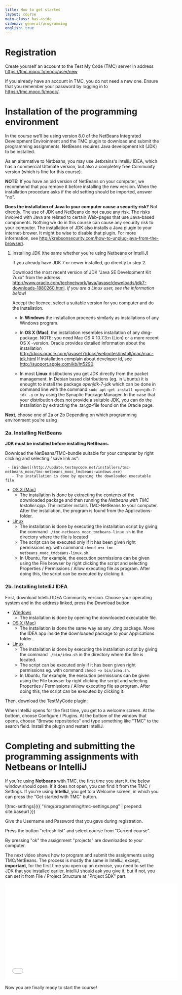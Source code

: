```yaml
---
title: How to get started
layout: course
main-class: has-aside
sidenav: general/programming
english: true
---
```

# Registration
Create yourself an account to the Test My Code (TMC) server in address <https://tmc.mooc.fi/mooc/user/new>

If you already have an account in TMC, you do not need a new one. Ensure that you remember your password by logging in to  <https://tmc.mooc.fi/mooc/>.

# Installation of the programming environment

In the course we'll be using version 8.0 of the NetBeans Integrated Development Enviroinment and the TMC plugin to download and submit the programming assignments. NetBeans requires Java development kit (JDK) to be installed.

As an alternative to Netbeans, you may use Jetbrains's IntelliJ IDEA, which has a commercial Ultimate version, but also a completely free Community version (which is fine for this course).

**NOTE:** If you have an old version of NetBeans on your computer, we recommend that you remove it before installing the new version. When the installation procedure asks  if the old setting should be imported, answer "no".

**Does the installation of Java to your computer cause a security risk?** Not directly. The use of JDK and NetBeans do not cause any risk. The risks involved with Java are related to certain Web-pages that use Java-based components. Nothing we do in this course can cause any security risk to your computer. The installation of JDK also installs a Java plugin to your internet-brower. It might be wise to disable that plugin. For more information, see  <http://krebsonsecurity.com/how-to-unplug-java-from-the-browser/>.

1. Installing JDK (the same whether you're using Netbeans or IntelliJ)

   If you already have JDK 7 or newer installed, go directly to step 2.

   Download the most recent version of JDK "Java SE Development Kit 7uxx" from the address <http://www.oracle.com/technetwork/java/javase/downloads/jdk7-downloads-1880260.html>. *If you are a Linux user, see the information below!*

   Accept the licence, select a suitable version for you computer and do the installation.

   - In **Windows** the installation proceeds similarly as installations of any Windows program.

   - In **OS X (Mac)**, the installation resembles installation of any dmg-package. NOTE: you need Mac OS X 10.7.3:n (Lion) or a more recent OS X -version.  Oracle provides detailed information about the installation <http://docs.oracle.com/javase/7/docs/webnotes/install/mac/mac-jdk.html> If installation complain about developer id, see <http://support.apple.com/kb/ht5290>.

   - In most **Linux** distibutions you get JDK directly from the packet management. In Debian based distributions (eg. in Ubuntu) it is enought to install the package *openjdk-7-jdk* which can be done in command line with the command `sudo apt-get install openjdk-7-jdk -y` or by using the Synaptic Package Manager. In the case that your distribution does not provide a suitable JDK, you can do the installation by extracting the .tar.gz-file found on the Oracle page.

**Next**, choose one of 2a or 2b Depending on which programming environment you're using

### 2a. Installing NetBeans

   **JDK must be installed before installing NetBeans.**

   Download the NetBeans/TMC-bundle suitable for your computer by right clicking and selecting "save link as":

	 - [Windows](http://update.testmycode.net/installers/tmc-netbeans_mooc/tmc-netbeans_mooc_tmcbeans-windows.exe)
       - The installation is done by opening the downloaded executable file
   - [OS X (Mac)](http://update.testmycode.net/installers/tmc-netbeans_mooc/tmc-netbeans_mooc_tmcbeans-macosx.tgz)
      - The installation is done by extracting the contents of the downloaded package and then running the *Netbeans with TMC Installer.app*. The installer installs TMC-NetBeans to your computer. After the installation, the program is found from the Applications-folder.
   - [Linux](http://update.testmycode.net/installers/tmc-netbeans_mooc/tmc-netbeans_mooc_tmcbeans-linux.sh)
      - The installation is done by executing the installation script by giving the command `./tmc-netbeans_mooc_tmcbeans-linux.sh` in the directory where the file is located
      - The script can be executed only if it has been given right permissions eg. with command `chmod o+x tmc-netbeans_mooc_tmcbeans-linux.sh`.
      - In Ubuntu, for example, the execution permissions can be given using the File browser  by right clicking the script and selecting Properties / Permissions / Allow executing file as program. After doing this, the script can be executed by clicking it.

### 2b. Installing IntelliJ IDEA

First, download IntelliJ IDEA Community version. Choose your operating system and in the address linked, press the
Download button.

   - [Windows](https://www.jetbrains.com/idea/download/#section=windows)
      - The installation is done by opening the downloaded executable file.
   - [OS X (Mac)](https://www.jetbrains.com/idea/download/#section=linux)
      - The installation is done the same way as any .dmg package. Move the IDEA app inside the downloaded package to your Applications folder.
   - [Linux](https://www.jetbrains.com/idea/download/#section=linux)
      - The installation is done by executing the installation script by giving the command `./bin/idea.sh` in the directory where the file is located.
      - The script can be executed only if it has been given right permissions eg. with command `chmod +x bin/idea.sh`.
      - In Ubuntu, for example, the execution permissions can be given using the File browser  by right clicking the script and selecting Properties / Permissions / Allow executing file as program. After doing this, the script can be executed by clicking it.

Then, download the TestMyCode plugin:

When IntelliJ opens for the first time, you get to a welcome screen. At the bottom, choose Configure / Plugins. At the bottom of the window that opens,
choose "Browse repositories" and type something like "TMC" to the search field. Install the plugin and restart IntelliJ.


# Completing and submitting the programming assignments with Netbeans or IntelliJ

If you're using **Netbeans** with TMC, the first time you start it, the below window should open. If it does not open, you can find it from the TMC / Settings. If you're
using **IntelliJ**, you get to a Welcome screen, in which you can press the "Get started with TMC" button.

![tmc-settings]({{ "/img/programming/tmc-settings.png" | prepend: site.baseurl }})

Give the Username and Password that you gave during registration.

Press the button "refresh list" and select course from "Current course".

By pressing "ok" the assignment "projects" are downloaded to your computer.

The next video shows how to program and submit the assignments using TMC/NetBeans. The process is mostly the same in IntelliJ, except, **important**,
for the first time you open up an exercise, you need to set the JDK that you installed earlier. IntelliJ should ask you give it, but if not,
you can set it from File / Project Structure at "Project SDK" part.

<iframe width="560" height="315" src="//www.youtube.com/embed/ZFsg0Uh0UVE" frameborder="0" allowfullscreen></iframe>

Now you are finally ready to start the course!

